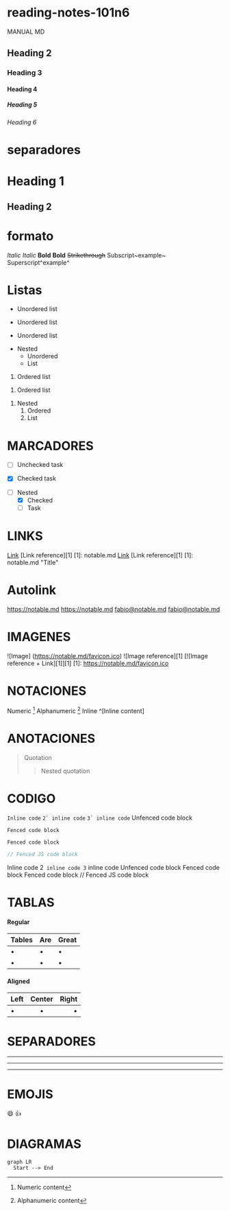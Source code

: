 # reading-notes-101n6
 MANUAL MD
## Heading 2
### Heading 3
#### Heading 4
##### Heading 5
###### Heading 6

# separadores
Heading 1
=========
Heading 2
---------

# formato
_Italic_
*Italic*
__Bold__
**Bold**
~~Strikethrough~~
Subscript~example~
Superscript^example^

# Listas
- Unordered list
+ Unordered list
* Unordered list
- Nested
  - Unordered
  - List
1. Ordered list
1) Ordered list
1. Nested
   1. Ordered
   2. List
# MARCADORES
+ [ ] Unchecked task
* [x] Checked task
- [ ] Nested
  - [x] Checked
  - [ ] Task
# LINKS
[Link](notable.md)
[Link reference][1]
[1]: notable.md
[Link](notable.md "Title")
[Link reference][1]
[1]: notable.md "Title"

# Autolink
https://notable.md
<https://notable.md>
fabio@notable.md
<fabio@notable.md>
# IMAGENES
![Image]
(https://notable.md/favicon.ico)
![Image reference][1]
[![Image reference + Link][1]][1]
[1]: https://notable.md/favicon.ico

# NOTACIONES
Numeric [^1]
Alphanumeric [^fn]
Inline ^[Inline content]
[^1]: Numeric content
[^fn]: Alphanumeric content
# ANOTACIONES
> Quotation
> > Nested quotation
# CODIGO
`Inline code`
``2` inline code``
```3` inline code```
    Unfenced code block
```
Fenced code block
```
~~~
Fenced code block
~~~
```js
// Fenced JS code block
```

Inline code
2` inline code
3` inline code
Unfenced code block
Fenced code block
Fenced code block
// Fenced JS code block
# TABLAS
#### Regular
| Tables | Are | Great |
| ------ | --- | ----- |
| •      | •   | •     |
| •      | •   | •     |
#### Aligned
| Left | Center | Right |
| :--- | :----: | ----: |
| •    | •      | •     |

# SEPARADORES

---
***
___

# EMOJIS
:smile: :+1:
# DIAGRAMAS
```mermaid
graph LR
  Start --> End
```

